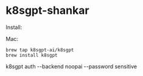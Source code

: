# k8sgpt-shankar


Install:

Mac:

```
brew tap k8sgpt-ai/k8sgpt
brew install k8sgpt
```

k8sgpt auth --backend noopai --password sensitive
